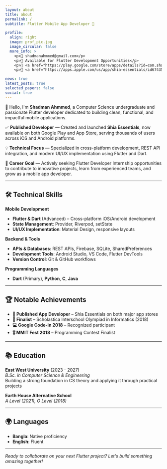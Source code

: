 ```yaml
---
layout: about
title: about
permalink: /
subtitle: Flutter Mobile App Developer 🚀

profile:
  align: right
  image: prof_pic.jpg
  image_circular: false
  more_info: >
    <p>📧 shadmanahmmed@gmail.com</p>
    <p>📱 Available for Flutter Development Opportunities</p>
    <p>🏪 <a href="https://play.google.com/store/apps/details?id=com.shadman.shiaessentials">Shia Essentials on Play Store</a></p>
    <p>🍎 <a href="https://apps.apple.com/us/app/shia-essentials/id6743581145">Shia Essentials on App Store</a></p>

news: true
latest_posts: true
selected_papers: false
social: true
---
```


👋 Hello, I'm **Shadman Ahmmed**, a Computer Science undergraduate and passionate Flutter developer dedicated to building clean, functional, and impactful mobile applications.

✅ **Published Developer** — Created and launched **Shia Essentials**, now available on both Google Play and App Store, serving thousands of users across iOS and Android platforms.

💡 **Technical Focus** — Specialized in cross-platform development, REST API integration, and modern UI/UX implementation using Flutter and Dart.

🎯 **Career Goal** — Actively seeking Flutter Developer Internship opportunities to contribute to innovative projects, learn from experienced teams, and grow as a mobile app developer.

---

## 🛠 Technical Skills

**Mobile Development**
- **Flutter & Dart** (Advanced) – Cross-platform iOS/Android development
- **State Management**: Provider, Riverpod, setState
- **UI/UX Implementation**: Material Design, responsive layouts

**Backend & Tools**
- **APIs & Databases**: REST APIs, Firebase, SQLite, SharedPreferences
- **Development Tools**: Android Studio, VS Code, Flutter DevTools
- **Version Control**: Git & GitHub workflows

**Programming Languages**
- **Dart** (Primary), **Python**, **C**, **Java**

---

## 🏆 Notable Achievements

- **📱 Published App Developer** – Shia Essentials on both major app stores
- **🏅 Finalist** – Scholastica Interschool Olympiad in Informatics (2018)
- **💻 Google Code-in 2018** – Recognized participant
- **🎖 MMIT Fest 2018** – Programming Contest Finalist

---

## 📚 Education

**East West University** (2023 - 2027)  
*B.Sc. in Computer Science & Engineering*  
Building a strong foundation in CS theory and applying it through practical projects

**Earth House Alternative School**  
*A Level (2021), O Level (2018)*

---

## 🌍 Languages

- **Bangla**: Native proficiency
- **English**: Fluent

---

*Ready to collaborate on your next Flutter project? Let's build something amazing together!*
